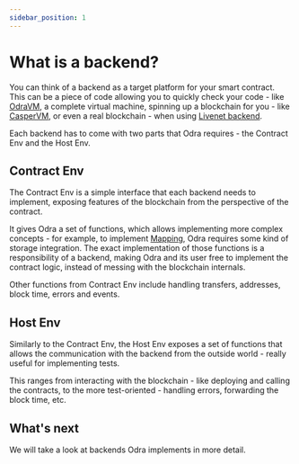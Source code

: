 ```yaml
---
sidebar_position: 1
---
```


# What is a backend?

You can think of a backend as a target platform for your smart contract.
This can be a piece of code allowing you to quickly check your code - like [OdraVM](02-mock-vm.md),
a complete virtual machine, spinning up a blockchain for you - like [CasperVM](03-casper.md),
or even a real blockchain - when using [Livenet backend](03-casper.md).

Each backend has to come with two parts that Odra requires - the Contract Env and the Host Env.

## Contract Env
The Contract Env is a simple interface that each backend needs to implement,
exposing features of the blockchain from the perspective of the contract.

It gives Odra a set of functions, which allows implementing more complex concepts -
for example, to implement [Mapping](../basics/05-storage-interaction.md),
Odra requires some kind of storage integration.
The exact implementation of those functions is a responsibility of a backend,
making Odra and its user free to implement the contract logic,
instead of messing with the blockchain internals.

Other functions from Contract Env include handling transfers, addresses, block time, errors and events.

## Host Env
Similarly to the Contract Env, the Host Env exposes a set of functions that allows the communication with
the backend from the outside world - really useful for implementing tests.

This ranges from interacting with the blockchain - like deploying and calling the contracts,
to the more test-oriented - handling errors, forwarding the block time, etc.

## What's next
We will take a look at backends Odra implements in more detail.